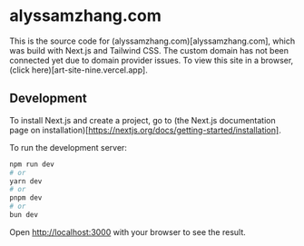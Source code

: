 # alyssamzhang.com

This is the source code for (alyssamzhang.com)[alyssamzhang.com], which was build with Next.js and Tailwind CSS. The custom domain has not been connected yet due to domain provider issues. To view this site in a browser, (click here)[art-site-nine.vercel.app].

## Development
To install Next.js and create a project, go to (the Next.js documentation page on installation)[https://nextjs.org/docs/getting-started/installation].

To run the development server:

```bash
npm run dev
# or
yarn dev
# or
pnpm dev
# or
bun dev
```

Open [http://localhost:3000](http://localhost:3000) with your browser to see the result.